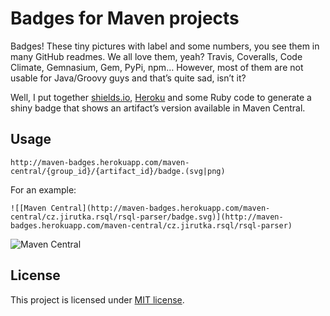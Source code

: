 Badges for Maven projects
=========================

Badges! These tiny pictures with label and some numbers, you see them in many GitHub readmes. We all love them, yeah? Travis, Coveralls, Code Climate, Gemnasium, Gem, PyPi, npm… 
However, most of them are not usable for Java/Groovy guys and that’s quite sad, isn’t it?

Well, I put together [shields.io](http://shields.io/), [Heroku](https://heroku.com) and some Ruby code to generate a shiny badge that shows an artifact’s version available in Maven Central.


Usage
-----

    http://maven-badges.herokuapp.com/maven-central/{group_id}/{artifact_id}/badge.(svg|png)

For an example:

	![[Maven Central](http://maven-badges.herokuapp.com/maven-central/cz.jirutka.rsql/rsql-parser/badge.svg)](http://maven-badges.herokuapp.com/maven-central/cz.jirutka.rsql/rsql-parser)

![[Maven Central](http://maven-badges.herokuapp.com/maven-central/cz.jirutka.rsql/rsql-parser/badge.svg)](http://maven-badges.herokuapp.com/maven-central/cz.jirutka.rsql/rsql-parser)


License
-------
This project is licensed under [MIT license](http://opensource.org/licenses/MIT).